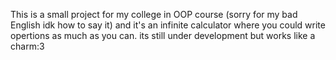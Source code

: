 This is a small project for my college in OOP course (sorry for my bad English idk how to say it) and it's an infinite calculator where you could write opertions as much as you can. its still under development but works like a charm:3 
